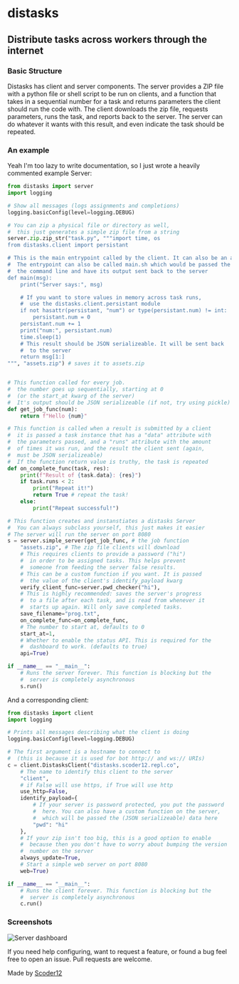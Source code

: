 # distasks
## Distribute tasks across workers through the internet
### Basic Structure
Distasks has client and server components. The server provides a ZIP file with a python file or shell script to be run on clients, and a function that takes in a sequential number for a task and returns parameters the client should run the code with. The client downloads the zip file, requests parameters, runs the task, and reports back to the server. The server can do whatever it wants with this result, and even indicate the task should be repeated. 
### An example
Yeah I'm too lazy to write documentation, so I just wrote a heavily commented example
Server: 
```py
from distasks import server
import logging

# Show all messages (logs assignments and completions)
logging.basicConfig(level=logging.DEBUG)

# You can zip a physical file or directory as well,
#  this just generates a simple zip file from a string
server.zip.zip_str("task.py", """import time, os
from distasks.client import persistant

# This is the main entrypoint called by the client. It can also be an async function.
#  The entrypoint can also be called main.sh which would be passed the paramaters on
#  the command line and have its output sent back to the server
def main(msg):
    print("Server says:", msg)

    # If you want to store values in memory across task runs,
    #  use the distasks.client.persistant module
    if not hasattr(persistant, "num") or type(persistant.num) != int:
        persistant.num = 0
    persistant.num += 1
    print("num:", persistant.num)
    time.sleep(1)
    # This result should be JSON serializeable. It will be sent back
    #  to the server
    return msg[1:]
""", "assets.zip") # saves it to assets.zip


# This function called for every job.
#  the number goes up sequentially, starting at 0
#  (or the start_at kwarg of the server)
#  It's output should be JSON serializeable (if not, try using pickle)
def get_job_func(num):
    return f"Hello {num}"

# This function is called when a result is submitted by a client
#  it is passed a task instance that has a "data" attribute with
#  the parameters passed, and a "runs" attribute with the amount
#  of times it was run, and the result the client sent (again, 
#  must be JSON serializeable)
#  If the function return value is truthy, the task is repeated
def on_complete_func(task, res):
    print(f"Result of {task.data}: {res}")
    if task.runs < 2:
        print("Repeat it!")
        return True # repeat the task!
    else:
        print("Repeat successful!")

# This function creates and instanstiates a distasks Server
#  You can always subclass yourself, this just makes it easier
# The server will run the server on port 8080 
s = server.simple_server(get_job_func, # the job function
    "assets.zip", # The zip file clients will download
    # This requires clients to provide a password ("hi")
    #  in order to be assigned tasks. This helps prevent
    #  someone from feeding the server false results.
    # This can be a custom function if you want. It is passed
    #  the value of the client's identify_payload kwarg
    verify_client_func=server.pwd_checker("hi"),
    # This is highly recommended: saves the server's progress
    #  to a file after each task, and is read from whenever it
    #  starts up again. Will only save completed tasks.
    save_filename="prog.txt",
    on_complete_func=on_complete_func,
    # The number to start at, defaults to 0
    start_at=1,
    # Whether to enable the status API. This is required for the
    #  dashboard to work. (defaults to true)
    api=True)

if __name__ == "__main__":
    # Runs the server forever. This function is blocking but the
    #  server is completely asynchronous
    s.run()
```
And a corresponding client:
```py
from distasks import client
import logging

# Prints all messages describing what the client is doing
logging.basicConfig(level=logging.DEBUG)

# The first argument is a hostname to connect to
#  (this is because it is used for bot http:// and ws:// URIs)
c = client.DistasksClient("distasks.scoder12.repl.co", 
    # The name to identify this client to the server
    "client", 
    # if False will use https, if True will use http
    use_http=False,
    identify_payload={
        # If your server is password protected, you put the password
        #  here. You can also have a custom function on the server,
        #  which will be passed the (JSON serializeable) data here
        "pwd": "hi"
    },
    # If your zip isn't too big, this is a good option to enable
    #  because then you don't have to worry about bumping the version 
    #  number on the server
    always_update=True,
    # Start a simple web server on port 8080
    web=True)

if __name__ == "__main__":
    # Runs the client forever. This function is blocking but the
    #  server is completely asynchronous
    c.run()
```

### Screenshots
![Server dashboard](https://user-images.githubusercontent.com/34356756/77696391-86fa7980-6f6a-11ea-92af-18f9af1bd5bc.png)

If you need help configuring, want to request a feature, or found a bug feel free to open an issue. Pull requests are welcome.

Made by [Scoder12](https://scoder12.ml)
